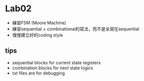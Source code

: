# Lab02
- 練習FSM (Moore Machine)
- 練習sequential + combinational的寫法，而不是全寫在sequential
- 慢慢建立好的coding style
  
## tips 
- sequential blocks for current state registers
- combination blocks for next state logics
- txt files are for debugging